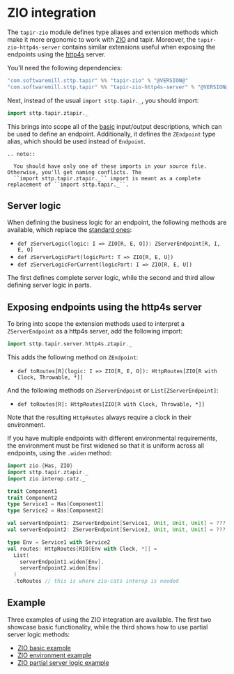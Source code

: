 # ZIO integration

The `tapir-zio` module defines type aliases and extension methods which make it more ergonomic to work with 
[ZIO](https://zio.dev) and tapir. Moreover, the `tapir-zio-http4s-server` contains similar extensions useful when
exposing the endpoints using the [http4s](https://http4s.org) server.

You'll need the following dependencies:

```scala
"com.softwaremill.sttp.tapir" %% "tapir-zio" % "@VERSION@"
"com.softwaremill.sttp.tapir" %% "tapir-zio-http4s-server" % "@VERSION@"
```

Next, instead of the usual `import sttp.tapir._`, you should import:

```scala mdoc:compile-only
import sttp.tapir.ztapir._
```

This brings into scope all of the [basic](basics.md) input/output descriptions, which can be used to define an endpoint. 
Additionally, it defines the `ZEndpoint` type alias, which should be used instead of `Endpoint`.

```eval_rst
.. note::

  You should have only one of these imports in your source file. Otherwise, you'll get naming conflicts. The
  ``import sttp.tapir.ztapir._`` import is meant as a complete replacement of ``import sttp.tapir._``.
```

## Server logic

When defining the business logic for an endpoint, the following methods are available, which replace the 
[standard ones](../server/logic.md):

* `def zServerLogic(logic: I => ZIO[R, E, O]): ZServerEndpoint[R, I, E, O]`
* `def zServerLogicPart(logicPart: T => ZIO[R, E, U])`
* `def zServerLogicForCurrent(logicPart: I => ZIO[R, E, U])`

The first defines complete server logic, while the second and third allow defining server logic in parts.

## Exposing endpoints using the http4s server

To bring into scope the extension methods used to interpret a `ZServerEndpoint` as a http4s server, add the following
import:

```scala mdoc:compile-only
import sttp.tapir.server.http4s.ztapir._
```

This adds the following method on `ZEndpoint`:

* `def toRoutes[R](logic: I => ZIO[R, E, O]): HttpRoutes[ZIO[R with Clock, Throwable, *]]`

And the following methods on `ZServerEndpoint` or `List[ZServerEndpoint]`: 

* `def toRoutes[R]: HttpRoutes[ZIO[R with Clock, Throwable, *]]`

Note that the resulting `HttpRoutes` always require a clock in their environment.

If you have multiple endpoints with different environmental requirements, the environment must be first widened
so that it is uniform across all endpoints, using the `.widen` method:

```scala mdoc:compile-only
import zio.{Has, ZIO}
import sttp.tapir.ztapir._
import zio.interop.catz._

trait Component1
trait Component2
type Service1 = Has[Component1]
type Service2 = Has[Component2]

val serverEndpoint1: ZServerEndpoint[Service1, Unit, Unit, Unit] = ???                              
val serverEndpoint2: ZServerEndpoint[Service2, Unit, Unit, Unit] = ???

type Env = Service1 with Service2
val routes: HttpRoutes[RIO[Env with Clock, *]] = 
  List(
    serverEndpoint1.widen[Env], 
    serverEndpoint2.widen[Env]
  )
  .toRoutes // this is where zio-cats interop is needed
```

## Example

Three examples of using the ZIO integration are available. The first two showcase basic functionality, while the third shows how to use partial server logic methods:

* [ZIO basic example](https://github.com/softwaremill/tapir/blob/master/examples/src/main/scala/sttp/tapir/examples/ZioExampleHttp4sServer.scala)
* [ZIO environment example](https://github.com/softwaremill/tapir/blob/master/examples/src/main/scala/sttp/tapir/examples/ZioEnvExampleHttp4sServer.scala)
* [ZIO partial server logic example](https://github.com/softwaremill/tapir/blob/master/examples/src/main/scala/sttp/tapir/examples/ZioPartialServerLogicHttp4s.scala)
